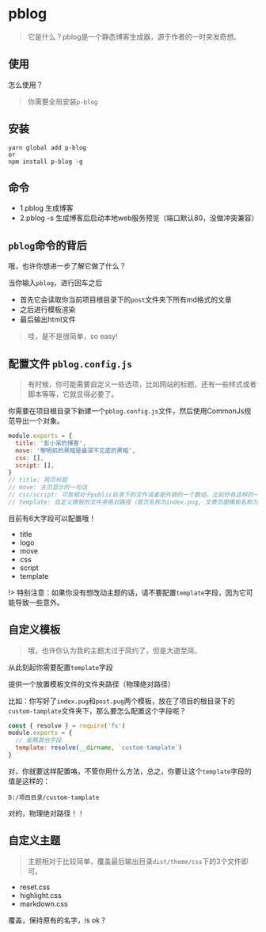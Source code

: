 # pblog

> 它是什么？pblog是一个静态博客生成器，源于作者的一时突发奇想。

## 使用

怎么使用？

> 你需要全局安装`p-blog`

## 安装

```shell
yarn global add p-blog
or
npm install p-blog -g
```

## 命令

- 1.pblog 生成博客
- 2.pblog -s 生成博客后启动本地web服务预览（端口默认80，没做冲突兼容）

## `pblog`命令的背后

哦，也许你想进一步了解它做了什么？

当你输入`pblog`，进行回车之后

- 首先它会读取你当前项目根目录下的`post`文件夹下所有md格式的文章
- 之后进行模板渲染
- 最后输出html文件

> 哇，是不是很简单，so easy!


## 配置文件 `pblog.config.js`

> 有时候，你可能需要自定义一些选项，比如网站的标题，还有一些样式或者脚本等等，它就显得必要了。

你需要在项目根目录下新建一个`pblog.config.js`文件，然后使用CommonJs规范导出一个对象。

```js
module.exports = {
  title: '彭小呆的博客',
  move: '黎明前的黑暗是最深不见底的黑暗',
  css: [],
  script: [],
}
// title: 网页标题
// move: 主页显示的一句话
// css/script: 可放相对于public目录下的文件或者是外链的一个数组，比如你有这样的一个文件：public/css/my.css， 那你应该写成'./css/my.css'
// template: 自定义模板的文件夹绝对路径（首页名称为index.pug, 文章页面模板名称为post.pug）
```

目前有6大字段可以配置哦！

- title
- logo
- move
- css
- script
- template

!> 特别注意：如果你没有想改动主题的话，请不要配置`template`字段，因为它可能导致一些意外。


## 自定义模板

> 哦，也许你认为我的主题太过于简约了，但是大道至简。

从此刻起你需要配置`template`字段

提供一个放置模板文件的文件夹路径（物理绝对路径）

比如：你写好了`index.pug`和`post.pug`两个模板，放在了项目的根目录下的`custom-tamplate`文件夹下，那么要怎么配置这个字段呢？

```js
const { resolve } = require('fs')
module.exports = {
  // 省略其他字段
  template: resolve(__dirname, `custom-tamplate`)
}
```

对，你就要这样配置咯，不管你用什么方法，总之，你要让这个`template`字段的值是这样的：

`D:/项目目录/custom-tamplate`

对的，物理绝对路径！！


## 自定义主题

> 主题相对于比较简单，覆盖最后输出目录`dist/theme/css`下的3个文件即可。

- reset.css
- highlight.css
- markdown.css

覆盖，保持原有的名字，is ok？